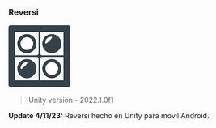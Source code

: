 ### Reversi

![](https://github.com/camilo1962/Othello/blob/main/Assets/sprites/Othello%20Icon.png)

> Unity version - 2022.1.0f1

**Update 4/11/23:** Reversi hecho en Unity para movil Android.
